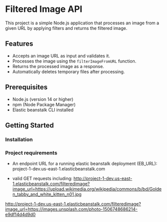 # Filtered Image API

This project is a simple Node.js application that processes an image from a given URL by applying filters and returns the filtered image.

## Features

- Accepts an image URL as input and validates it.
- Processes the image using the `filterImageFromURL` function.
- Returns the processed image as a response.
- Automatically deletes temporary files after processing.

## Prerequisites

- Node.js (version 14 or higher)
- npm (Node Package Manager)
- Elastic beanstalk CLI installed

## Getting Started

### Installation


### Project requirements

- An endpoint URL for a running elastic beanstalk deployment (EB_URL): project-1-dev.us-east-1.elasticbeanstalk.com 

- valid GET requests including:
 http://project-1-dev.us-east-1.elasticbeanstalk.com/filteredimage?image_url=https://upload.wikimedia.org/wikipedia/commons/b/bd/Golden_tabby_and_white_kitten_n01.jpg


 http://project-1-dev.us-east-1.elasticbeanstalk.com/filteredimage?image_url=https://images.unsplash.com/photo-1506748686214-e9df14d4d9d0